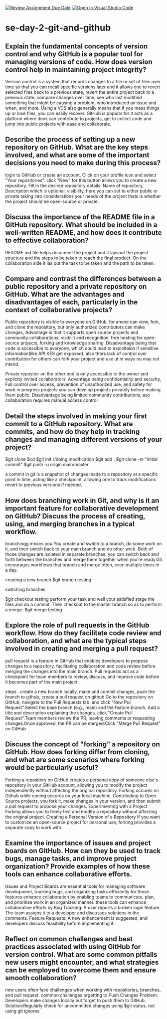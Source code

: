 [![Review Assignment Due Date](https://classroom.github.com/assets/deadline-readme-button-22041afd0340ce965d47ae6ef1cefeee28c7c493a6346c4f15d667ab976d596c.svg)](https://classroom.github.com/a/8wgCKhpZ)
[![Open in Visual Studio Code](https://classroom.github.com/assets/open-in-vscode-2e0aaae1b6195c2367325f4f02e2d04e9abb55f0b24a779b69b11b9e10269abc.svg)](https://classroom.github.com/online_ide?assignment_repo_id=18396395&assignment_repo_type=AssignmentRepo)
# se-day-2-git-and-github
## Explain the fundamental concepts of version control and why GitHub is a popular tool for managing versions of code. How does version control help in maintaining project integrity?

Version control is a system that records changes to a file or set of files over time so that you can recall specific versions later and it allows one to revert selected files back to a previous state, revert the entire project back to a previous state, compare changes over time, see who last modified something that might be causing
a problem, who introduced an issue and when, and more. Using a VCS also generally means that if
you mess things up or lose files, you can easily recover. GitHub is popular for it acts as a platform where devs can contribute to projects, get to collect code and jump into public projects with ease and collaborate.


## Describe the process of setting up a new repository on GitHub. What are the key steps involved, and what are some of the important decisions you need to make during this process?

login to GitHub or create an account. Click on your profile icon and select "Your repositories". click "New" for this button allows you to create a new repository. Fill in the desired repository details. Name of repository, Description which is optional, visibility, here you can set to either public or private taking into considerations your needs of the project thats is whether the project should be open-source or private.


## Discuss the importance of the README file in a GitHub repository. What should be included in a well-written README, and how does it contribute to effective collaboration?

README.md file helps document the project and it laysout the project structure and the steps to be taken to reach the final product. On the collaboration side it las out the task to be taken and the path to be taken.

## Compare and contrast the differences between a public repository and a private repository on GitHub. What are the advantages and disadvantages of each, particularly in the context of collaborative projects?

Public repository is visible to everyone on GitHub, for anone can view, fork, and clone the repository, but only authorized contributors can make changes, Advantage is that it supports open source projects and community collaborations, visibilit and recognition, free hosting for open-source projects, forking and knowledge sharing. Disadvantage being that code is accessible to everyone, which could lead to exploitaion if sensitive information(like API KES get exposed), also thers lack of control over contribution for others can fork your project and use ut in ways ou may not intend.

Private repositor on the other end is only accessible to the owner and explicity invited collaborators. Advantage being confidentiality and security, Full control over access, prevention of unauthorized use, and safety for work in progress projects you can develop projects privately before making them public. Disadvantage being limited community contributions, aso collaboration requires manual access control

## Detail the steps involved in making your first commit to a GitHub repository. What are commits, and how do they help in tracking changes and managing different versions of your project?

$git clone <url of repository>
$cd <repository>
$git init
//doing modification
$git add .
$git clone -m "initial commit"
$git push -u origin main/master

a commit in git is a snapshot of changes made to a repository at a specific point in time, acting like a checkpoint, allowing one to track modifications revert to previous versions if needed.


## How does branching work in Git, and why is it an important feature for collaborative development on GitHub? Discuss the process of creating, using, and merging branches in a typical workflow.

branchingg means you You create and switch to a branch, do some work on it, and then switch back to your main branch and do other work. Both of those changes are isolated in separate branches: you can switch back and forth between the
branches and merge them together when you’re ready.Git encourages workflows that branch and merge often, even multiple times in a day.

creating a new branch
$git branch testing

switching branches

$git checkout testing 
perform your task and well your satisfied stage the files and do a commit. Then checkout to the master branch so as to perform a merge.
$git merge testing

## Explore the role of pull requests in the GitHub workflow. How do they facilitate code review and collaboration, and what are the typical steps involved in creating and merging a pull request?

pull request is a feature in GitHub that enables developers to propose changes to a repository, facilitating collaboration and code review before merging the changes into the main branch. Pull requests act as a checkpoint for team members to review, discuss, and improve code before it becomes part of the main project.

steps . create a new branch locally, make and commit changes, push the branch to github, create a pull request on github Go to the repository on GitHub, navigate to the Pull Requests tab.
 and click "New Pull Request".Select the base branch (e.g., main) and the feature branch. Add a title and description explaining the changes. click "Create Pull Request".Team members review the PR, leaving comments or requesting changes.Once approved, the PR can be merged:Click "Merge Pull Request" on GitHub



## Discuss the concept of "forking" a repository on GitHub. How does forking differ from cloning, and what are some scenarios where forking would be particularly useful?

Forking a repository on GitHub creates a personal copy of someone else's repository in your GitHub account, allowing you to modify the project independently without affecting the original repository. Forking occures on Github while coning occures on your local machine.
Contributing to Open Source projects, you fork it, make changes in your version, and then submit a pull request to propose your changes.
Experimenting with a Project
Forking allows you to freely test and modify a repository without affecting the original project.
Creating a Personal Version of a Repository
If you want to customize an open-source project for personal use, forking provides a separate copy to work with.

## Examine the importance of issues and project boards on GitHub. How can they be used to track bugs, manage tasks, and improve project organization? Provide examples of how these tools can enhance collaborative efforts.

Issues and Project Boards are essential tools for managing software development, tracking bugs, and organizing tasks efficiently for these features enhance collaboration by enabling teams to communicate, plan, and prioritize work in an organized manner.
these tools can enhance collaborative efforts by
 Bug Tracking: A user reports a broken login feature. The team assigns it to a developer and discusses solutions in the comments.
Feature Requests: A new enhancement is suggested, and developers discuss feasibility before implementing it.

## Reflect on common challenges and best practices associated with using GitHub for version control. What are some common pitfalls new users might encounter, and what strategies can be employed to overcome them and ensure smooth collaboration?

new users often face challenges when working with repositories, branches, and pull request. common challenges
orgetting to Push Changes
Problem: Developers make changes locally but forget to push them to GitHub.
Solution:Regularly check for uncommitted changes using $git status.
not using git ignores
